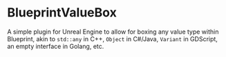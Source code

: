 # BlueprintValueBox
A simple plugin for Unreal Engine to allow for boxing any value type within Blueprint, akin to `std::any` in C++, `Object` in C#/Java, `Variant` in GDScript, an empty interface in Golang, etc.
